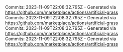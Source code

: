Commits: 2023-11-09T22:08:32.795Z - Generated via https://github.com/marketplace/actions/artificial-grass
<br>
Commits: 2023-11-09T22:08:32.795Z - Generated via https://github.com/marketplace/actions/artificial-grass
<br>
Commits: 2023-11-09T22:08:32.795Z - Generated via https://github.com/marketplace/actions/artificial-grass
<br>
Commits: 2023-11-09T22:08:32.795Z - Generated via https://github.com/marketplace/actions/artificial-grass
<br>
